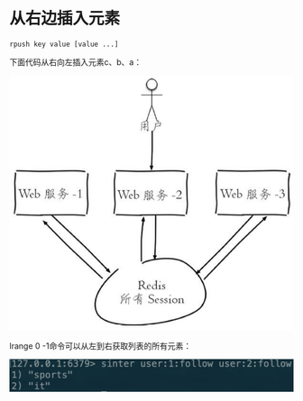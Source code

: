 # 从右边插入元素

```text
rpush key value [value ...]
```

下面代码从右向左插入元素c、b、a：

![](../../.gitbook/assets/image%20%2882%29.png)

lrange 0 -1命令可以从左到右获取列表的所有元素：

![](../../.gitbook/assets/image%20%2867%29.png)


